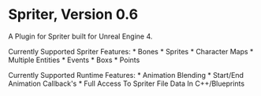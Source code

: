 # Spriter, Version 0.6
A Plugin for Spriter built for Unreal Engine 4.

Currently Supported Spriter Features:
    * Bones
    * Sprites
    * Character Maps
    * Multiple Entities
    * Events
    * Boxs
    * Points

Currently Supported Runtime Features:
    * Animation Blending
    * Start/End Animation Callback's
    * Full Access To Spriter File Data In C++/Blueprints
